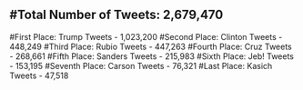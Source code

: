 #Total Number of Tweets: 2,679,470 
---
#First Place: Trump Tweets - 1,023,200
#Second Place: Clinton Tweets - 448,249
#Third Place: Rubio Tweets - 447,263
#Fourth Place: Cruz Tweets - 268,661
#Fifth Place: Sanders Tweets - 215,983
#Sixth Place: Jeb! Tweets - 153,195
#Seventh Place: Carson Tweets - 76,321
#Last Place: Kasich Tweets - 47,518
